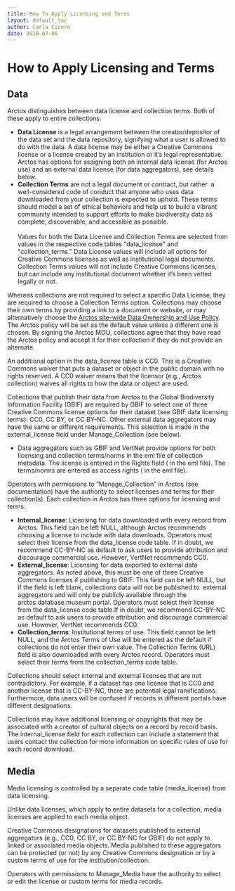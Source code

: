 ```yaml
---
title: How To Apply Licensing and Terms
layout: default_toc
author: Carla Cicero
date: 2020-07-06
---
```

# How to Apply Licensing and Terms

## Data

Arctos distinguishes between data license and collection terms. Both of these apply to entire collections.

 -   **Data License** is a legal arrangement between the creator/depositor of the data set and the data repository, signifying what a user is allowed to do with the data. A data license may be either a Creative Commons license or a license created by an institution or it’s legal representative. Arctos has options for assigning both an internal data license (for Arctos use) and an external data license (for data aggregators), see details below.
 -   **Collection Terms** are not a legal document or contract, but rather  a well-considered code of conduct that anyone who uses data downloaded from your collection is expected to uphold. These terms should model a set of ethical behaviors and help us to build a vibrant community intended to support efforts to make biodiversity data as complete, discoverable, and accessible as possible.
<br><br>
Values for both the Data License and Collection Terms are selected from values in the respective code tables "data_license" and "collection_terms." Data License values will include all options for Creative Commons licenses as well as institutional legal documents. Collection Terms values will not include Creative Commons licenses, but can include any institutional document whether it’s been vetted legally or not.

Whereas collections are not required to select a specific Data License, they are required to choose a Collection Terms option. Collections may choose their own terms by providing a link to a document or website, or may alternatively choose the [Arctos site-wide Data Ownership and Use Policy](https://arctosdb.org/arctosdata-policy). The Arctos policy will be set as the default value unless a different one is chosen. By signing the Arctos MOU, collections agree that they have read the Arctos policy and accept it for their collection if they do not provide an alternate.

An additional option in the data_license table is CC0. This is a Creative Commons waiver that puts a dataset or object in the public domain with no rights reserved. A CC0 waiver means that the licensor (e.g., Arctos collection) waives all rights to how the data or object are used.

Collections that publish their data from Arctos to the Global Biodiversity Information Facility (GBIF) are required by GBIF to select one of three Creative Commons license options for their dataset (see GBIF data licensing terms): CC0, CC BY, or CC BY-NC. Other external data aggregators may have the same or different requirements. This selection is made in the external_license field under Manage_Collection (see below).

-   Data aggregators such as GBIF and VertNet provide options for both licensing and collection terms/norms in the eml file of collection metadata. The license is entered in the Rights field (<intellectualRights> in the eml file). The terms/norms are entered as access rights (<accessRights> in the eml file).

Operators with permissions to “Manage_Collection” in Arctos (see documentation) have the authority to select licenses and terms for their collection(s). Each collection in Arctos has three options for licensing and terms:

-   **Internal_license**: Licensing for data downloaded with every record from Arctos. This field can be left NULL, although Arctos recommends choosing a license to include with data downloads. Operators must select their license from the data_license code table. If in doubt, we recommend CC-BY-NC as default to ask users to provide attribution and discourage commercial use. However, VertNet recommends CC0.
-   **External_license**: Licensing for data exported to external data aggregators. As noted above, this must be one of three Creative Commons licenses if publishing to GBIF. This field can be left NULL, but if the field is left blank, collections data will not be published to  external aggregators and will only be publicly available through the arctos.database.museum portal. Operators must select their license from the data_license code table.If in doubt, we recommend CC-BY-NC as default to ask users to provide attribution and discourage commercial use. However, VertNet recommends CC0.
-   **Collection_terms**: Institutional terms of use. This field cannot be left NULL, and the Arctos Terms of Use will be entered as the default if collections do not enter their own value. The Collection Terms (URL) field is also downloaded with every Arctos record. Operators must select their terms from the collection_terms code table.

Collections should select internal and external licenses that are not contradictory. For example, if a dataset has one license that is CC0 and another license that is CC-BY-NC, there are potential legal ramifications. Furthermore, data users will be confused if records in different portals have different designations.

Collections may have additional licensing or copyrights that may be associated with a creator of cultural objects on a record by record basis.  The internal_license field for each collection can include a statement that users contact the collection for more information on specific rules of use for each record download.

## Media

Media licensing is controlled by a separate code table (media_license) from data licensing.

Unlike data licenses, which apply to entire datasets for a collection, media licenses are applied to each media object.

Creative Commons designations for datasets published to external aggregators (e.g., CC0, CC BY, or CC BY-NC for GBIF) do not apply to linked or associated media objects. Media published to these aggregators can be protected (or not) by any Creative Commons designation or by a custom terms of use for the institution/collection.

Operators with permissions to Manage_Media have the authority to select or edit the license or custom terms for media records.
